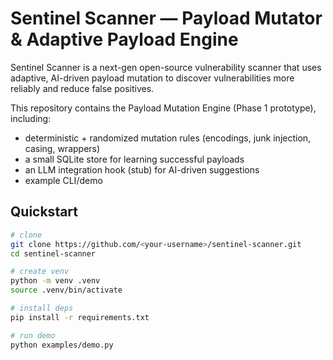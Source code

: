 # Sentinel Scanner — Payload Mutator & Adaptive Payload Engine

Sentinel Scanner is a next-gen open-source vulnerability scanner that uses adaptive, AI-driven payload mutation to discover vulnerabilities more reliably and reduce false positives.

This repository contains the Payload Mutation Engine (Phase 1 prototype), including:
- deterministic + randomized mutation rules (encodings, junk injection, casing, wrappers)
- a small SQLite store for learning successful payloads
- an LLM integration hook (stub) for AI-driven suggestions
- example CLI/demo

## Quickstart

```bash
# clone
git clone https://github.com/<your-username>/sentinel-scanner.git
cd sentinel-scanner

# create venv
python -m venv .venv
source .venv/bin/activate

# install deps
pip install -r requirements.txt

# run demo
python examples/demo.py
